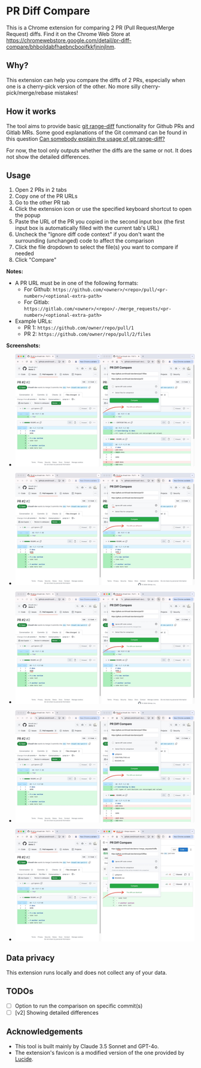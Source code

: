 # PR Diff Compare

This is a Chrome extension for comparing 2 PR (Pull Request/Merge Request) diffs. Find it on the Chrome Web Store at https://chromewebstore.google.com/detail/pr-diff-compare/bhboildabfhaebncbooifkkfjninjlnm.

## Why?

This extension can help you compare the diffs of 2 PRs, especially when one is a cherry-pick version of the other. No more silly cherry-pick/merge/rebase mistakes!

## How it works

The tool aims to provide basic [git range-diff](https://git-scm.com/docs/git-range-diff) functionality for Github PRs and Gitlab MRs.
Some good explanations of the Git command can be found in this question [Can somebody explain the usage of git range-diff?](https://stackoverflow.com/a/61219652/14725572)

For now, the tool only outputs whether the diffs are the same or not. It does not show the detailed differences.

## Usage

1. Open 2 PRs in 2 tabs
2. Copy one of the PR URLs
3. Go to the other PR tab
4. Click the extension icon or use the specified keyboard shortcut to open the popup
5. Paste the URL of the PR you copied in the second input box (the first input box is automatically filled with the current tab's URL)
6. Uncheck the "Ignore diff code context" if you don't want the surrounding (unchanged) code to affect the comparison
7. Click the file dropdown to select the file(s) you want to compare if needed
8. Click "Compare"

**Notes:**

* A PR URL must be in one of the following formats:
  * For Github: `https://github.com/<owner>/<repo>/pull/<pr-number>/<optional-extra-path>`
  * For Gitlab: `https://gitlab.com/<owner>/<repo>/-/merge_requests/<pr-number>/<optional-extra-path>`
* Example URLs:
  * PR 1: `https://github.com/owner/repo/pull/1`
  * PR 2: `https://github.com/owner/repo/pull/2/files`

**Screenshots:**

* ![docs/demo-gh-basic-different.png](docs/demo-gh-basic-different.jpg)

* ![docs/demo-gh-ignore-context-different.png](docs/demo-gh-ignore-context-different.jpg)

* ![docs/demo-gh-ignore-context-same.png](docs/demo-gh-ignore-context-same.jpg)

* ![docs/demo-gh-select-files-same.png](docs/demo-gh-select-files-same.jpg)

* ![docs/demo-gl-select-files-ignore-diff-same.png](docs/demo-gl-select-files-ignore-diff-same.jpg)

## Data privacy

This extension runs locally and does not collect any of your data.

## TODOs

* [ ] Option to run the comparison on specific commit(s)
* [ ] [v2] Showing detailed differences

## Acknowledgements

* This tool is built mainly by Claude 3.5 Sonnet and GPT-4o.
* The extension's favicon is a modified version of the one provided by [Lucide](https://lucide.dev/icons/git-compare-arrows).
